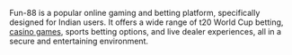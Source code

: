 Fun-88 is a popular online gaming and betting platform, specifically designed for Indian users. It offers a wide range of t20 World Cup betting, <a href="https://link.fun88-india.com/casino">casino games</a>, sports betting options, and live dealer experiences, all in a secure and entertaining environment.
